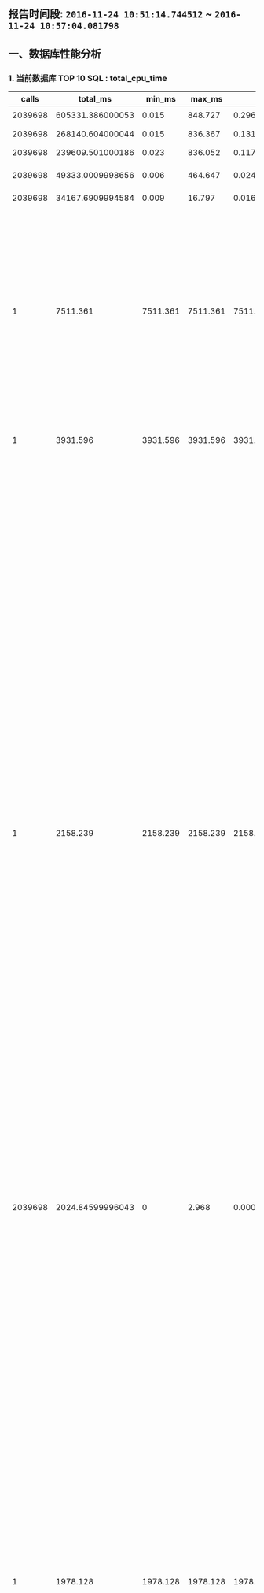 ## 报告时间段: ```2016-11-24 10:51:14.744512``` ~ ```2016-11-24 10:57:04.081798```    

## 一、数据库性能分析

### 1. 当前数据库 TOP 10 SQL : total_cpu_time

calls | total_ms | min_ms | max_ms | mean_ms | stddev_ms | rows | shared_blks_hit | shared_blks_read | shared_blks_dirtied | shared_blks_written | local_blks_hit | local_blks_read | local_blks_dirtied | shared_blks_written | temp_blks_read | temp_blks_written | blk_read_time | blk_write_time | query
---|---|---|---|---|---|---|---|---|---|---|---|---|---|---|---|---|---|---|---
2039698 | 605331.386000053 | 0.015 | 848.727 | 0.296775005907738 | 2.85413485352702 | 2039698 | 99684751 | 2100 | 9136 | 0 | 0 | 0 | 0 | 0 | 0 | 0 | 0 | 0 | ```UPDATE pgbench_branches SET bbalance = bbalance + $1 WHERE bid = $2;```
2039698 | 268140.604000044 | 0.015 | 836.367 | 0.131460933922569 | 1.37900138114079 | 2039698 | 93195557 | 905 | 19774 | 0 | 0 | 0 | 0 | 0 | 0 | 0 | 0 | 0 | ```UPDATE pgbench_tellers SET tbalance = tbalance + $1 WHERE tid = $2;```
2039698 | 239609.501000186 | 0.023 | 836.052 | 0.117473028360085 | 4.50711811585977 | 2039698 | 11277885 | 2681 | 1571654 | 0 | 0 | 0 | 0 | 0 | 0 | 0 | 0 | 0 | ```UPDATE pgbench_accounts SET abalance = abalance + $1 WHERE aid = $2;```
2039698 | 49333.0009998656 | 0.006 | 464.647 | 0.0241864241667166 | 1.93941085447089 | 2039698 | 2109626 | 13067 | 14524 | 0 | 0 | 0 | 0 | 0 | 0 | 0 | 0 | 0 | ```INSERT INTO pgbench_history (tid, bid, aid, delta, mtime) VALUES ($1, $2, $3, $4, CURRENT_TIMESTAMP);```
2039698 | 34167.6909994584 | 0.009 | 16.797 | 0.0167513479936731 | 0.0366687321580847 | 2039698 | 8334249 | 0 | 0 | 0 | 0 | 0 | 0 | 0 | 0 | 0 | 0 | 0 | ```SELECT abalance FROM pgbench_accounts WHERE aid = $1;```
1 | 7511.361 | 7511.361 | 7511.361 | 7511.361 | 0 | 0 | 816723 | 3 | 6 | 0 | 0 | 0 | 0 | 0 | 225 | 211 | 0 | 0 | ```create table IF NOT EXISTS snap_pg_rel_space_bucket as select 1::int8 snap_id, now() snap_ts, current_database(), buk this_buk_no, cnt rels_in_this_buk, pg_size_pretty(min) buk_min, pg_size_pretty(max) buk_max from  (   select row_number() over (partition by buk order by tsize), tsize, buk, min(tsize) over (partition by buk),max(tsize) over (partition by buk), count(*) over (partition by buk) cnt from   (     select pg_relation_size(a.oid) tsize, width_bucket(pg_relation_size(a.oid),tmin-1,tmax+1,10) buk from     (       select min(pg_relation_size(a.oid)) tmin, max(pg_relation_size(a.oid)) tmax from pg_class a, pg_namespace c where a.relnamespace=c.oid and nspname !~ $$^pg_$$ and nspname<>$$information_schema$$     ) t, pg_class a, pg_namespace c where a.relnamespace=c.oid and nspname !~ $$^pg_$$ and nspname<>$$information_schema$$   ) t  ) t where row_number=1;```
1 | 3931.596 | 3931.596 | 3931.596 | 3931.596 | 0 | 0 | 909503 | 1 | 1 | 0 | 0 | 0 | 0 | 0 | 0 | 0 | 0 | 0 | ```create table IF NOT EXISTS snap_pg_hash_idx as select 1::int8 snap_id, now() snap_ts, current_database(),pg_get_indexdef(oid) from pg_class where relkind=$$i$$ and pg_get_indexdef(oid) ~ $$USING hash$$;```
1 | 2158.239 | 2158.239 | 2158.239 | 2158.239 | 0 | 0 | 223555 | 3 | 4 | 0 | 0 | 0 | 0 | 0 | 4682 | 4666 | 0 | 0 | ```create table IF NOT EXISTS snap_pg_table_bloat as select 1::int8 snap_id, now() snap_ts,    current_database() AS db, schemaname, tablename, reltuples::bigint AS tups, relpages::bigint AS pages, otta,   ROUND(CASE WHEN otta=0 OR sml.relpages=0 OR sml.relpages=otta THEN 0.0 ELSE sml.relpages/otta::numeric END,1) AS tbloat,   CASE WHEN relpages < otta THEN 0 ELSE relpages::bigint - otta END AS wastedpages,   CASE WHEN relpages < otta THEN 0 ELSE bs*(sml.relpages-otta)::bigint END AS wastedbytes,   CASE WHEN relpages < otta THEN $$0 bytes$$::text ELSE (bs*(relpages-otta))::bigint &#124;&#124; $$ bytes$$ END AS wastedsize,   iname, ituples::bigint AS itups, ipages::bigint AS ipages, iotta,   ROUND(CASE WHEN iotta=0 OR ipages=0 OR ipages=iotta THEN 0.0 ELSE ipages/iotta::numeric END,1) AS ibloat,   CASE WHEN ipages < iotta THEN 0 ELSE ipages::bigint - iotta END AS wastedipages,   CASE WHEN ipages < iotta THEN 0 ELSE bs*(ipages-iotta) END AS wastedibytes,   CASE WHEN ipages < iotta THEN $$0 bytes$$ ELSE (bs*(ipages-iotta))::bigint &#124;&#124; $$ bytes$$ END AS wastedisize,   CASE WHEN relpages < otta THEN     CASE WHEN ipages < iotta THEN 0 ELSE bs*(ipages-iotta::bigint) END     ELSE CASE WHEN ipages < iotta THEN bs*(relpages-otta::bigint)       ELSE bs*(relpages-otta::bigint + ipages-iotta::bigint) END   END AS totalwastedbytes FROM (   SELECT     nn.nspname AS schemaname,     cc.relname AS tablename,     COALESCE(cc.reltuples,0) AS reltuples,     COALESCE(cc.relpages,0) AS relpages,     COALESCE(bs,0) AS bs,     COALESCE(CEIL((cc.reltuples*((datahdr+ma-       (CASE WHEN datahdr%ma=0 THEN ma ELSE datahdr%ma END))+nullhdr2+4))/(bs-20::float)),0) AS otta,     COALESCE(c2.relname,$$?$$) AS iname, COALESCE(c2.reltuples,0) AS ituples, COALESCE(c2.relpages,0) AS ipages,     COALESCE(CEIL((c2.reltuples*(datahdr-12))/(bs-20::float)),0) AS iotta    FROM      pg_class cc   JOIN pg_namespace nn ON cc.relnamespace = nn.oid AND nn.nspname <> $$information_schema$$   LEFT JOIN   (     SELECT       ma,bs,foo.nspname,foo.relname,       (datawidth+(hdr+ma-(case when hdr%ma=0 THEN ma ELSE hdr%ma END)))::numeric AS datahdr,       (maxfracsum*(nullhdr+ma-(case when nullhdr%ma=0 THEN ma ELSE nullhdr%ma END))) AS nullhdr2     FROM (       SELECT         ns.nspname, tbl.relname, hdr, ma, bs,         SUM((1-coalesce(null_frac,0))*coalesce(avg_width, 2048)) AS datawidth,         MAX(coalesce(null_frac,0)) AS maxfracsum,         hdr+(           SELECT 1+count(*)/8           FROM pg_stats s2           WHERE null_frac<>0 AND s2.schemaname = ns.nspname AND s2.tablename = tbl.relname         ) AS nullhdr       FROM pg_attribute att        JOIN pg_class tbl ON att.attrelid = tbl.oid       JOIN pg_namespace ns ON ns.oid = tbl.relnamespace        LEFT JOIN pg_stats s ON s.schemaname=ns.nspname       AND s.tablename = tbl.relname       AND s.inherited=false       AND s.attname=att.attname,       (         SELECT           (SELECT current_setting($$block_size$$)::numeric) AS bs,             CASE WHEN SUBSTRING(SPLIT_PART(v, $$ $$, 2) FROM $$#"[0-9]+.[0-9]+#"%$$ for $$#$$)               IN ($$8.0$$,$$8.1$$,$$8.2$$) THEN 27 ELSE 23 END AS hdr,           CASE WHEN v ~ $$mingw32$$ OR v ~ $$64-bit$$ THEN 8 ELSE 4 END AS ma         FROM (SELECT version() AS v) AS foo       ) AS constants       WHERE att.attnum > 0 AND tbl.relkind=$$r$$       GROUP BY 1,2,3,4,5     ) AS foo   ) AS rs   ON cc.relname = rs.relname AND nn.nspname = rs.nspname   LEFT JOIN pg_index i ON indrelid = cc.oid   LEFT JOIN pg_class c2 ON c2.oid = i.indexrelid ) AS sml order by wastedbytes desc limit 10;```
2039698 | 2024.84599996043 | 0 | 2.968 | 0.000992718529900034 | 0.00373028886295509 | 0 | 0 | 0 | 0 | 0 | 0 | 0 | 0 | 0 | 0 | 0 | 0 | 0 | ```END;```
1 | 1978.128 | 1978.128 | 1978.128 | 1978.128 | 0 | 0 | 223270 | 1 | 2 | 0 | 0 | 0 | 0 | 0 | 4682 | 4666 | 0 | 0 | ```create table IF NOT EXISTS snap_pg_index_bloat as select 1::int8 snap_id, now() snap_ts,    current_database() AS db, schemaname, tablename, reltuples::bigint AS tups, relpages::bigint AS pages, otta,   ROUND(CASE WHEN otta=0 OR sml.relpages=0 OR sml.relpages=otta THEN 0.0 ELSE sml.relpages/otta::numeric END,1) AS tbloat,   CASE WHEN relpages < otta THEN 0 ELSE relpages::bigint - otta END AS wastedpages,   CASE WHEN relpages < otta THEN 0 ELSE bs*(sml.relpages-otta)::bigint END AS wastedbytes,   CASE WHEN relpages < otta THEN $$0 bytes$$::text ELSE (bs*(relpages-otta))::bigint &#124;&#124; $$ bytes$$ END AS wastedsize,   iname, ituples::bigint AS itups, ipages::bigint AS ipages, iotta,   ROUND(CASE WHEN iotta=0 OR ipages=0 OR ipages=iotta THEN 0.0 ELSE ipages/iotta::numeric END,1) AS ibloat,   CASE WHEN ipages < iotta THEN 0 ELSE ipages::bigint - iotta END AS wastedipages,   CASE WHEN ipages < iotta THEN 0 ELSE bs*(ipages-iotta) END AS wastedibytes,   CASE WHEN ipages < iotta THEN $$0 bytes$$ ELSE (bs*(ipages-iotta))::bigint &#124;&#124; $$ bytes$$ END AS wastedisize,   CASE WHEN relpages < otta THEN     CASE WHEN ipages < iotta THEN 0 ELSE bs*(ipages-iotta::bigint) END     ELSE CASE WHEN ipages < iotta THEN bs*(relpages-otta::bigint)       ELSE bs*(relpages-otta::bigint + ipages-iotta::bigint) END   END AS totalwastedbytes FROM (   SELECT     nn.nspname AS schemaname,     cc.relname AS tablename,     COALESCE(cc.reltuples,0) AS reltuples,     COALESCE(cc.relpages,0) AS relpages,     COALESCE(bs,0) AS bs,     COALESCE(CEIL((cc.reltuples*((datahdr+ma-       (CASE WHEN datahdr%ma=0 THEN ma ELSE datahdr%ma END))+nullhdr2+4))/(bs-20::float)),0) AS otta,     COALESCE(c2.relname,$$?$$) AS iname, COALESCE(c2.reltuples,0) AS ituples, COALESCE(c2.relpages,0) AS ipages,     COALESCE(CEIL((c2.reltuples*(datahdr-12))/(bs-20::float)),0) AS iotta    FROM      pg_class cc   JOIN pg_namespace nn ON cc.relnamespace = nn.oid AND nn.nspname <> $$information_schema$$   LEFT JOIN   (     SELECT       ma,bs,foo.nspname,foo.relname,       (datawidth+(hdr+ma-(case when hdr%ma=0 THEN ma ELSE hdr%ma END)))::numeric AS datahdr,       (maxfracsum*(nullhdr+ma-(case when nullhdr%ma=0 THEN ma ELSE nullhdr%ma END))) AS nullhdr2     FROM (       SELECT         ns.nspname, tbl.relname, hdr, ma, bs,         SUM((1-coalesce(null_frac,0))*coalesce(avg_width, 2048)) AS datawidth,         MAX(coalesce(null_frac,0)) AS maxfracsum,         hdr+(           SELECT 1+count(*)/8           FROM pg_stats s2           WHERE null_frac<>0 AND s2.schemaname = ns.nspname AND s2.tablename = tbl.relname         ) AS nullhdr       FROM pg_attribute att        JOIN pg_class tbl ON att.attrelid = tbl.oid       JOIN pg_namespace ns ON ns.oid = tbl.relnamespace        LEFT JOIN pg_stats s ON s.schemaname=ns.nspname       AND s.tablename = tbl.relname       AND s.inherited=false       AND s.attname=att.attname,       (         SELECT           (SELECT current_setting($$block_size$$)::numeric) AS bs,             CASE WHEN SUBSTRING(SPLIT_PART(v, $$ $$, 2) FROM $$#"[0-9]+.[0-9]+#"%$$ for $$#$$)               IN ($$8.0$$,$$8.1$$,$$8.2$$) THEN 27 ELSE 23 END AS hdr,           CASE WHEN v ~ $$mingw32$$ OR v ~ $$64-bit$$ THEN 8 ELSE 4 END AS ma         FROM (SELECT version() AS v) AS foo       ) AS constants       WHERE att.attnum > 0 AND tbl.relkind=$$r$$       GROUP BY 1,2,3,4,5     ) AS foo   ) AS rs   ON cc.relname = rs.relname AND nn.nspname = rs.nspname   LEFT JOIN pg_index i ON indrelid = cc.oid   LEFT JOIN pg_class c2 ON c2.oid = i.indexrelid ) AS sml order by wastedibytes desc limit 10;```

#### 建议

检查SQL是否有优化空间, 配合auto_explain插件在csvlog中观察LONG SQL的执行计划是否正确.  

### 2. TOP 10 size 表统计信息

current_database | nspname | relname | relkind | pg_relation_size | seq_scan | seq_tup_read | idx_scan | idx_tup_fetch | n_tup_ins | n_tup_upd | n_tup_del | n_tup_hot_upd | n_live_tup | n_dead_tup
---|---|---|---|---|---|---|---|---|---|---|---|---|---|---
```postgres``` | ```public``` | ```rum_test``` | r | 15 GB | 0 | 0 | 0 | 0 | 0 | 0 | 0 | 0 | 0.00000000000000000000 | 0.00000000000000000000
```postgres``` | ```public``` | ```gin_test``` | r | 15 GB | 0 | 0 | 0 | 0 | 0 | 0 | 0 | 0 | 0.00000000000000000000 | 0.00000000000000000000
```postgres``` | ```public``` | ```arr_test``` | r | 4340 MB | 0 | 0 | 0 | 0 | 0 | 0 | 0 | 0 | 0.00000000000000000000 | 0.00000000000000000000
```postgres``` | ```public``` | ```pgbench_accounts``` | r | 1395 MB | 0 | 0 | 4079396 | 4079396 | 0 | 2039698 | 0 | 1877887 | 10454088.000000000000 | 1254538.000000000000
```postgres``` | ```public``` | ```gist_test``` | r | 498 MB | 0 | 0 | 0 | 0 | 0 | 0 | 0 | 0 | 0.00000000000000000000 | 0.00000000000000000000
```postgres``` | ```public``` | ```btree_test``` | r | 422 MB | 0 | 0 | 0 | 0 | 0 | 0 | 0 | 0 | 0.00000000000000000000 | 0.00000000000000000000
```postgres``` | ```public``` | ```p2``` | r | 346 MB | 0 | 0 | -1 | -1 | 0 | 0 | 0 | 0 | 0.00000000000000000000 | 0.00000000000000000000
```postgres``` | ```public``` | ```p1``` | r | 346 MB | 0 | 0 | -1 | -1 | 0 | 0 | 0 | 0 | 0.00000000000000000000 | 0.00000000000000000000
```postgres``` | ```public``` | ```pgbench_history``` | r | 281 MB | 0 | 0 | -1 | -1 | 2039698 | 0 | 0 | 0 | 5291572.000000000000 | 0.00000000000000000000
```postgres``` | ```public``` | ```test_pg_part_single``` | r | 66 MB | 0 | 0 | 0 | 0 | 0 | 0 | 0 | 0 | 0.00000000000000000000 | 0.00000000000000000000

#### 说明

seq_scan, 全表扫描次数  

seq_tup_read, 全表扫描实际一共读取了多少条记录, 如果平均每次读取的记录数不多, 可能是limit语句造成的  

idx_scan, 索引扫描次数  

idx_tup_fetch, 索引扫描实际获取的记录数, 如果平均每次读取记录数很多, 说明数据库倾向使用索引扫描, 建议观察随机IO的性能看情况调整  

n_tup_ins, 统计周期内, 插入了多少条记录  

n_tup_upd, 统计周期内, 更新了多少条记录  

n_tup_hot_upd, 统计周期内, HOT更新(指更新后的记录依旧在当前PAGE)了多少条记录  

n_live_tup, 该表有多少可用数据  

n_dead_tup, 该表有多少垃圾数据  

#### 建议

经验值: 单表超过10GB, 并且这个表需要频繁更新 或 删除+插入的话, 建议对表根据业务逻辑进行合理拆分后获得更好的性能, 以及便于对膨胀索引进行维护; 如果是只读的表, 建议适当结合SQL语句进行优化.  

### 3. 全表扫描统计 , 平均实际扫描记录数排名前10的表

current_database | nspname | relname | relkind | pg_relation_size | seq_scan | seq_tup_read | idx_scan | idx_tup_fetch | n_tup_ins | n_tup_upd | n_tup_del | n_tup_hot_upd | n_live_tup | n_dead_tup
---|---|---|---|---|---|---|---|---|---|---|---|---|---|---
```postgres``` | ```pg_catalog``` | ```pg_constraint``` | r | 38 MB | 3 | 299868 | 11727 | 210786 | 2 | 0 | 2 | 0 | 1.00000000000000000000 | 2.0000000000000000
```postgres``` | ```__pg_stats__``` | ```snap_pg_statio_all_indexes``` | r | 16 MB | 2 | 100228 | -1 | -1 | 50114 | 0 | 0 | 0 | 50114.000000000000 | 0.00000000000000000000
```postgres``` | ```pg_catalog``` | ```pg_class``` | r | 17 MB | 16919 | 647986307 | 540644 | 388186 | 132 | 32 | 132 | 31 | 66.0000000000000000 | 139.0000000000000000
```postgres``` | ```pg_catalog``` | ```pg_index``` | r | 9032 kB | 45 | 1202791 | 108324 | 256166 | 34 | 0 | 34 | 0 | 17.0000000000000000 | 34.0000000000000000
```postgres``` | ```pg_catalog``` | ```pg_proc``` | r | 680 kB | 2 | 5936 | 1294 | 1900 | 16 | 7 | 16 | 7 | 10.0000000000000000 | 19.0000000000000000
```postgres``` | ```__pg_stats__``` | ```snap_pg_statio_all_tables``` | r | 232 kB | 2 | 1606 | -1 | -1 | 803 | 0 | 0 | 0 | 803.0000000000000000 | 0.00000000000000000000
```postgres``` | ```__pg_stats__``` | ```snap_pg_db_rel_size``` | r | 248 kB | 2 | 1466 | -1 | -1 | 733 | 0 | 0 | 0 | 733.0000000000000000 | 0.00000000000000000000
```postgres``` | ```pg_catalog``` | ```pg_statistic``` | r | 392 kB | 6 | 3110 | 337280 | 5644 | 125 | 145 | 154 | 136 | 542.0000000000000000 | 38.0000000000000000
```postgres``` | ```__pg_stats__``` | ```snap_pg_rel_age``` | r | 32 kB | 1 | 100 | -1 | -1 | 100 | 0 | 0 | 0 | 100.0000000000000000 | 0.00000000000000000000
```postgres``` | ```__pg_stats__``` | ```snap_pg_stat_statements``` | r | 64 kB | 1 | 42 | -1 | -1 | 42 | 0 | 0 | 0 | 42.0000000000000000 | 0.00000000000000000000

#### 说明

seq_scan, 全表扫描次数  

seq_tup_read, 全表扫描实际一共读取了多少条记录, 如果平均每次读取的记录数不多, 可能是limit语句造成的  

idx_scan, 索引扫描次数  

idx_tup_fetch, 索引扫描实际获取的记录数, 如果平均每次读取记录数很多, 说明数据库倾向使用索引扫描, 建议观察随机IO的性能看情况调整  

n_tup_ins, 统计周期内, 插入了多少条记录  

n_tup_upd, 统计周期内, 更新了多少条记录  

n_tup_hot_upd, 统计周期内, HOT更新(指更新后的记录依旧在当前PAGE)了多少条记录  

n_live_tup, 该表有多少可用数据  

n_dead_tup, 该表有多少垃圾数据  

#### 建议

平均扫描的记录数如果很多, 建议找到SQL, 并针对性的创建索引(统计分析需求除外).  

### 4. 未命中buffer , 热表统计

current_database | schemaname | relname | heap_blks_read | heap_blks_hit | idx_blks_read | idx_blks_hit | toast_blks_read | toast_blks_hit | tidx_blks_read | tidx_blks_hit
---|---|---|---|---|---|---|---|---|---|---
```postgres``` | ```pg_catalog``` | ```pg_proc``` | 1 | 1754 | 0 | 2833 | 10 | 262 | 0 | 312
```postgres``` | ```pg_catalog``` | ```pg_statistic``` | 6 | 6448 | 0 | 675060 | 0 | 23 | 0 | 14
```postgres``` | ```pg_catalog``` | ```pg_db_role_setting``` | 1 | 420 | 5 | 1036802 | 0 | 0 | 0 | 0
```postgres``` | ```pg_catalog``` | ```pg_shdescription``` | 2 | 25 | 3 | 10 | 0 | 0 | 0 | 0
```postgres``` | ```__pg_stats__``` | ```snap_list``` | 1 | 5 | 2 | 8 | 0 | 0 | 0 | 0
```postgres``` | ```pg_catalog``` | ```pg_shseclabel``` | 0 | 0 | 2 | 4 | 0 | 0 | 0 | 0
```postgres``` | ```pg_catalog``` | ```pg_trigger``` | 0 | 49 | 0 | 96 | 0 | 0 | 0 | 0
```postgres``` | ```public``` | ```test_pg_part_orig_10``` | 0 | 0 | 0 | 0 | 0 | 0 | 0 | 0
```postgres``` | ```public``` | ```test_pg_part_orig_2``` | 0 | 0 | 0 | 0 | 0 | 0 | 0 | 0
```postgres``` | ```public``` | ```test_pg_part_pathman_3``` | 0 | 0 | 0 | 0 | 0 | 0 | 0 | 0

#### 建议

如果热表的命中率很低, 说明需要增加shared buffer, 添加内存.  

### 5. 未命中&命中buffer , 热表统计

current_database | schemaname | relname | heap_blks_read | heap_blks_hit | idx_blks_read | idx_blks_hit | toast_blks_read | toast_blks_hit | tidx_blks_read | tidx_blks_hit
---|---|---|---|---|---|---|---|---|---|---
```postgres``` | ```pg_catalog``` | ```pg_db_role_setting``` | 1 | 420 | 5 | 1036802 | 0 | 0 | 0 | 0
```postgres``` | ```pg_catalog``` | ```pg_statistic``` | 6 | 6448 | 0 | 675060 | 0 | 23 | 0 | 14
```postgres``` | ```pg_catalog``` | ```pg_constraint``` | 0 | 41901 | 0 | 24072 | 0 | 0 | 0 | 0
```postgres``` | ```pg_catalog``` | ```pg_proc``` | 1 | 1754 | 0 | 2833 | 10 | 262 | 0 | 312
```postgres``` | ```pg_catalog``` | ```pg_rewrite``` | 0 | 261 | 0 | 262 | 0 | 190 | 0 | 274
```postgres``` | ```pg_catalog``` | ```pg_description``` | 0 | 0 | 0 | 634 | 0 | 0 | 0 | 0
```postgres``` | ```public``` | ```pathman_config``` | 0 | 318 | 0 | 134 | 0 | 0 | 0 | 0
```postgres``` | ```pg_catalog``` | ```pg_seclabel``` | 0 | 0 | 0 | 316 | 0 | 0 | 0 | 0
```postgres``` | ```pg_catalog``` | ```pg_attrdef``` | 0 | 77 | 0 | 130 | 0 | 0 | 0 | 0
```postgres``` | ```pg_catalog``` | ```pg_trigger``` | 0 | 49 | 0 | 96 | 0 | 0 | 0 | 0

#### 建议

如果热表的命中率很低, 说明需要增加shared buffer, 添加内存.  

### 6. 未命中 , 热索引统计

current_database | schemaname | relname | indexrelname | idx_blks_read | idx_blks_hit
---|---|---|---|---|---
```postgres``` | ```pg_catalog``` | ```pg_type``` | ```pg_type_typname_nsp_index``` | 57 | 1121
```postgres``` | ```public``` | ```pgbench_tellers``` | ```pgbench_tellers_pkey``` | 31 | 8252683
```postgres``` | ```pg_catalog``` | ```pg_type``` | ```pg_type_oid_index``` | 23 | 2786
```postgres``` | ```public``` | ```pgbench_branches``` | ```pgbench_branches_pkey``` | 22 | 5768469
```postgres``` | ```public``` | ```pgbench_accounts``` | ```pgbench_accounts_pkey``` | 9 | 12858010
```postgres``` | ```pg_catalog``` | ```pg_database``` | ```pg_database_datname_index``` | 8 | 519874
```postgres``` | ```pg_catalog``` | ```pg_authid``` | ```pg_authid_rolname_index``` | 8 | 4893
```postgres``` | ```pg_catalog``` | ```pg_tablespace``` | ```pg_tablespace_oid_index``` | 8 | 2852
```postgres``` | ```pg_catalog``` | ```pg_database``` | ```pg_database_oid_index``` | 8 | 1031167
```postgres``` | ```pg_catalog``` | ```pg_authid``` | ```pg_authid_oid_index``` | 8 | 5963

#### 建议

如果热索引的命中率很低, 说明需要增加shared buffer, 添加内存.  

### 7. 未命中&命中buffer , 热索引统计

current_database | schemaname | relname | indexrelname | idx_blks_read | idx_blks_hit
---|---|---|---|---|---
```postgres``` | ```public``` | ```pgbench_accounts``` | ```pgbench_accounts_pkey``` | 9 | 12858010
```postgres``` | ```public``` | ```pgbench_tellers``` | ```pgbench_tellers_pkey``` | 31 | 8252683
```postgres``` | ```public``` | ```pgbench_branches``` | ```pgbench_branches_pkey``` | 22 | 5768469
```postgres``` | ```pg_catalog``` | ```pg_class``` | ```pg_class_oid_index``` | 0 | 1605552
```postgres``` | ```pg_catalog``` | ```pg_db_role_setting``` | ```pg_db_role_setting_databaseid_rol_index``` | 5 | 1036802
```postgres``` | ```pg_catalog``` | ```pg_database``` | ```pg_database_oid_index``` | 8 | 1031167
```postgres``` | ```pg_catalog``` | ```pg_attribute``` | ```pg_attribute_relid_attnum_index``` | 4 | 698289
```postgres``` | ```pg_catalog``` | ```pg_statistic``` | ```pg_statistic_relid_att_inh_index``` | 0 | 675060
```postgres``` | ```pg_catalog``` | ```pg_database``` | ```pg_database_datname_index``` | 8 | 519874
```postgres``` | ```pg_catalog``` | ```pg_index``` | ```pg_index_indexrelid_index``` | 0 | 214951

#### 建议

如果热索引的命中率很低, 说明需要增加shared buffer, 添加内存.  

### 8. 上次巡检以来未使用，或者使用较少的索引

current_database | schemaname | relname | indexrelname | idx_scan | idx_tup_read | idx_tup_fetch | pg_size_pretty
---|---|---|---|---|---
```postgres``` | ```public``` | ```arr_test``` | ```idx_arr_test``` | 0 | 0 | 0 | 3910 MB
```postgres``` | ```public``` | ```btree_test``` | ```idx_btree``` | 0 | 0 | 0 | 214 MB
```postgres``` | ```public``` | ```btree_test``` | ```idx_btree_1``` | 0 | 0 | 0 | 214 MB
```postgres``` | ```public``` | ```btree_test``` | ```idx_btree_2``` | 0 | 0 | 0 | 214 MB
```postgres``` | ```public``` | ```gin_test``` | ```idx_gin_test``` | 0 | 0 | 0 | 3910 MB
```postgres``` | ```public``` | ```gist_test``` | ```idx_gist``` | 0 | 0 | 0 | 601 MB
```postgres``` | ```public``` | ```rum_test``` | ```rumidx``` | 0 | 0 | 0 | 7036 MB

#### 建议

建议和应用开发人员确认后, 删除不需要的索引.  

### 9. 索引数超过4并且SIZE大于10MB的表

current_database | schemaname | relname | pg_size_pretty | idx_cnt
---|---|---|---|---

#### 建议

索引数量太多, 影响表的增删改性能, 建议检查是否有不需要的索引.  

建议检查pg_stat_all_tables(n_tup_ins,n_tup_upd,n_tup_del,n_tup_hot_upd), 如果确实非常频繁, 建议检查哪些索引是不需要的.  

## 二、数据库空间使用分析

### 1. 用户对象占用空间的柱状图

snap_ts | current_database | this_buk_no | rels_in_this_buk | buk_min | buk_max
---|---|---|---|---|---
```2016-11-24 10:57:04.081798+08``` | ```postgres``` | 1 | 50631 | 0 bytes | 1395 MB
```2016-11-24 10:57:04.081798+08``` | ```postgres``` | 3 | 3 | 3910 MB | 4340 MB
```2016-11-24 10:57:04.081798+08``` | ```postgres``` | 5 | 1 | 7036 MB | 7036 MB
```2016-11-24 10:57:04.081798+08``` | ```postgres``` | 10 | 2 | 15 GB | 15 GB

#### 建议

纵览用户对象大小的柱状分布图, 单容量超过10GB的对象(指排除TOAST的空间还超过10GB)，建议分区, 目前建议使用pg_pathman插件.  

## 三、数据库垃圾分析

### 1. 表膨胀分析

snap_ts | db | schemaname | tablename | tups | pages | otta | tbloat | wastedpages | wastedbytes | wastedsize | iname | itups | ipages | iotta | ibloat | wastedipages | wastedibytes | wastedisize | totalwastedbytes
---|---|---|---|---|---|---|---|---|---|---|---|---|---|---|---|---|---|---|---
```2016-11-24 10:57:04.081798+08``` | ```postgres``` | ```public``` | ```gin_test``` | 10000000 | 2000001 | 1737641 | 1.2 | 262360 | 2149253120 | 2149253120 bytes | idx_gin_test | 999505408 | 500492 | 171109651 | 0.0 | 0 | 0 | 0 bytes | 2149253120
```2016-11-24 10:57:04.081798+08``` | ```postgres``` | ```public``` | ```rum_test``` | 9800000 | 1960028 | 1702888 | 1.2 | 257140 | 2106490880 | 2106490880 bytes | rumidx | 979514496 | 823549 | 167687321 | 0.0 | 0 | 0 | 0 bytes | 2106490880
```2016-11-24 10:57:04.081798+08``` | ```postgres``` | ```public``` | ```pgbench_accounts``` | 10454088 | 176172 | 168862 | 1.0 | 7310 | 59883520 | 59883520 bytes | pgbench_accounts_pkey | 10454088 | 27431 | 139440 | 0.2 | 0 | 0 | 0 bytes | 59883520
```2016-11-24 10:57:04.081798+08``` | ```postgres``` | ```public``` | ```pgbench_tellers``` | 1000 | 3664 | 9 | 407.1 | 3655 | 29941760 | 29941760 bytes | pgbench_tellers_pkey | 1000 | 605 | 3 | 201.7 | 602 | 4931584 | 4931584 bytes | 34873344
```2016-11-24 10:57:04.081798+08``` | ```postgres``` | ```public``` | ```arr_test``` | 10000000 | 555557 | 553109 | 1.0 | 2448 | 20054016 | 20054016 bytes | idx_arr_test | 999504960 | 500492 | 53326501 | 0.0 | 0 | 0 | 0 bytes | 20054016
```2016-11-24 10:57:04.081798+08``` | ```postgres``` | ```pg_catalog``` | ```pg_class``` | 51056 | 2191 | 1175 | 1.9 | 1016 | 8323072 | 8323072 bytes | pg_class_oid_index | 51056 | 443 | 907 | 0.5 | 0 | 0 | 0 bytes | 8323072
```2016-11-24 10:57:04.081798+08``` | ```postgres``` | ```pg_catalog``` | ```pg_class``` | 51056 | 2191 | 1175 | 1.9 | 1016 | 8323072 | 8323072 bytes | pg_class_tblspc_relfilenode_index | 51056 | 315 | 907 | 0.3 | 0 | 0 | 0 bytes | 8323072
```2016-11-24 10:57:04.081798+08``` | ```postgres``` | ```pg_catalog``` | ```pg_class``` | 51056 | 2191 | 1175 | 1.9 | 1016 | 8323072 | 8323072 bytes | pg_class_relname_nsp_index | 51056 | 589 | 907 | 0.6 | 0 | 0 | 0 bytes | 8323072
```2016-11-24 10:57:04.081798+08``` | ```postgres``` | ```pg_catalog``` | ```pg_attribute``` | 107789 | 2926 | 2164 | 1.4 | 762 | 6242304 | 6242304 bytes | pg_attribute_relid_attnam_index | 107789 | 749 | 1570 | 0.5 | 0 | 0 | 0 bytes | 6242304
```2016-11-24 10:57:04.081798+08``` | ```postgres``` | ```pg_catalog``` | ```pg_attribute``` | 107789 | 2926 | 2164 | 1.4 | 762 | 6242304 | 6242304 bytes | pg_attribute_relid_attnum_index | 107789 | 662 | 1570 | 0.4 | 0 | 0 | 0 bytes | 6242304

#### 建议

根据浪费的字节数, 设置合适的autovacuum_vacuum_scale_factor, 大表如果频繁的有更新或删除和插入操作, 建议设置较小的autovacuum_vacuum_scale_factor来降低浪费空间.  

同时还需要打开autovacuum, 根据服务器的内存大小, CPU核数, 设置足够大的autovacuum_work_mem 或 autovacuum_max_workers 或 maintenance_work_mem, 以及足够小的 autovacuum_naptime.  

同时还需要分析是否对大数据库使用了逻辑备份pg_dump, 系统中是否经常有长SQL, 长事务. 这些都有可能导致膨胀.  

使用pg_reorg或者vacuum full可以回收膨胀的空间.  

参考: http://blog.163.com/digoal@126/blog/static/1638770402015329115636287/.  

otta评估出的表实际需要页数, iotta评估出的索引实际需要页数.  

bs数据库的块大小.  

tbloat表膨胀倍数, ibloat索引膨胀倍数, wastedpages表浪费了多少个数据块, wastedipages索引浪费了多少个数据块.  

wastedbytes表浪费了多少字节, wastedibytes索引浪费了多少字节.  

### 2. 索引膨胀分析

snap_ts | db | schemaname | tablename | tups | pages | otta | tbloat | wastedpages | wastedbytes | wastedsize | iname | itups | ipages | iotta | ibloat | wastedipages | wastedibytes | wastedisize | totalwastedbytes
---|---|---|---|---|---|---|---|---|---|---|---|---|---|---|---|---|---|---|---
```2016-11-24 10:57:04.081798+08``` | ```postgres``` | ```public``` | ```gist_test``` | 9999939 | 63695 | 63632 | 1.0 | 63 | 516096 | 516096 bytes | idx_gist | 9999939 | 76922 | 36711 | 2.1 | 40211 | 329408512 | 329408512 bytes | 329924608
```2016-11-24 10:57:04.081798+08``` | ```postgres``` | ```public``` | ```test_pg_part_single``` | 999999 | 8389 | 8322 | 1.0 | 67 | 548864 | 548864 bytes | test_pg_part_single_pkey | 999999 | 5486 | 2570 | 2.1 | 2916 | 23887872 | 23887872 bytes | 24436736
```2016-11-24 10:57:04.081798+08``` | ```postgres``` | ```pg_catalog``` | ```pg_depend``` | 209624 | 2280 | 1540 | 1.5 | 740 | 6062080 | 6062080 bytes | pg_depend_depender_index | 209624 | 2462 | 950 | 2.6 | 1512 | 12386304 | 12386304 bytes | 18448384
```2016-11-24 10:57:04.081798+08``` | ```postgres``` | ```pg_catalog``` | ```pg_depend``` | 209624 | 2280 | 1540 | 1.5 | 740 | 6062080 | 6062080 bytes | pg_depend_reference_index | 209624 | 1875 | 950 | 2.0 | 925 | 7577600 | 7577600 bytes | 13639680
```2016-11-24 10:57:04.081798+08``` | ```postgres``` | ```public``` | ```pgbench_tellers``` | 1000 | 3664 | 9 | 407.1 | 3655 | 29941760 | 29941760 bytes | pgbench_tellers_pkey | 1000 | 605 | 3 | 201.7 | 602 | 4931584 | 4931584 bytes | 34873344
```2016-11-24 10:57:04.081798+08``` | ```postgres``` | ```public``` | ```test_pg_part_orig_3``` | 100014 | 737 | 833 | 0.9 | 0 | 0 | 0 bytes | test_pg_part_orig_3_pkey | 100014 | 551 | 257 | 2.1 | 294 | 2408448 | 2408448 bytes | 2408448
```2016-11-24 10:57:04.081798+08``` | ```postgres``` | ```public``` | ```test_pg_part_pathman_4``` | 100000 | 761 | 833 | 0.9 | 0 | 0 | 0 bytes | test_pg_part_pathman_4_pkey | 100000 | 551 | 257 | 2.1 | 294 | 2408448 | 2408448 bytes | 2408448
```2016-11-24 10:57:04.081798+08``` | ```postgres``` | ```public``` | ```test_pg_part_pathman_8``` | 100000 | 738 | 833 | 0.9 | 0 | 0 | 0 bytes | test_pg_part_pathman_8_pkey | 100000 | 551 | 257 | 2.1 | 294 | 2408448 | 2408448 bytes | 2408448
```2016-11-24 10:57:04.081798+08``` | ```postgres``` | ```public``` | ```test_pg_part_pathman_3``` | 100000 | 732 | 833 | 0.9 | 0 | 0 | 0 bytes | test_pg_part_pathman_3_pkey | 100000 | 551 | 257 | 2.1 | 294 | 2408448 | 2408448 bytes | 2408448
```2016-11-24 10:57:04.081798+08``` | ```postgres``` | ```public``` | ```test_pg_part_orig_9``` | 100001 | 730 | 833 | 0.9 | 0 | 0 | 0 bytes | test_pg_part_orig_9_pkey | 100001 | 551 | 257 | 2.1 | 294 | 2408448 | 2408448 bytes | 2408448

#### 建议

如果索引膨胀太大, 会影响性能, 建议重建索引, create index CONCURRENTLY ... .  

### 3. 垃圾记录 TOP 10 表分析

snap_ts | database | schemaname | tablename | n_dead_tup
---|---|---|---|---
```2016-11-24 10:57:04.081798+08``` | ```postgres``` | ```public``` | ```pgbench_branches``` | 672799

#### 建议

通常垃圾过多, 可能是因为无法回收垃圾, 或者回收垃圾的进程繁忙或没有及时唤醒, 或者没有开启autovacuum, 或在短时间内产生了大量的垃圾.  

可以等待autovacuum进行处理, 或者手工执行vacuum table.  

### 4. 未引用的大对象分析

snap_ts | database | pg_size_pretty
---|---|---|---|---

#### 建议

如果大对象没有被引用时, 建议删除, 否则就类似于内存泄露, 使用vacuumlo可以删除未被引用的大对象, 例如: vacuumlo -l 1000 $db -w或者我写的调用vacuumlo()函数.  

应用开发时, 注意及时删除不需要使用的大对象, 使用lo_unlink 或 驱动对应的API.  

参考 http://www.postgresql.org/docs/9.4/static/largeobjects.html  

## 四、数据库安全或潜在风险分析

### 1. 表年龄前100

snap_ts | database | rolname | nspname | relkind | relname | age | age_remain
---|---|---|---|---|---|---|---

#### 建议

表的年龄正常情况下应该小于vacuum_freeze_table_age, 如果剩余年龄小于2亿, 建议人为干预, 将LONG SQL或事务杀掉后, 执行vacuum freeze.  

### 2. unlogged table和hash index

snap_ts | database | rolname | nspname | relname
---|---|---|---|---

snap_ts | database | idx
---|---|---

#### 建议

unlogged table和hash index不记录XLOG, 无法使用流复制或者log shipping的方式复制到standby节点, 如果在standby节点执行某些SQL, 可能导致报错或查不到数据.  

在数据库CRASH后无法修复unlogged table和hash index, 不建议使用.  

PITR对unlogged table和hash index也不起作用.  

### 3. 剩余可使用次数不足1000万次的序列检查

snap_ts | database | rolname | nspname | relname | times_remain
---|---|---|---|---|---

#### 建议

序列剩余使用次数到了之后, 将无法使用, 报错, 请开发人员关注.  

### 4. 锁等待分析

snap_ts | locktype | r_mode | r_user | r_db | relation | r_pid | r_page | r_tuple | r_xact_start | r_query_start | r_locktime | r_query | w_mode | w_pid | w_page | w_tuple | w_xact_start | w_query_start | w_locktime | w_query
---|---|---|---|---|---|---|---|---|---|---|---|---|---|---|---|---|---|---|---|---

#### 建议

锁等待状态, 反映业务逻辑的问题或者SQL性能有问题, 建议深入排查持锁的SQL.  
  
  
  
  
  
  
  
  
  
  
  
  
  
  
  
  
  
  
  
  
  
  
  
  
  
  
  
  
  
  
  
  
  
  
  
  
  
  
  
  
  
  
  
  
  
  
  
  
  
  
  
  
  
  
  
  
  
  
  
  
  
  
  
  
  
  
  
  
  
  
  
  
  
#### [PostgreSQL 许愿链接](https://github.com/digoal/blog/issues/76 "269ac3d1c492e938c0191101c7238216")
您的愿望将传达给PG kernel hacker、数据库厂商等, 帮助提高数据库产品质量和功能, 说不定下一个PG版本就有您提出的功能点. 针对非常好的提议，奖励限量版PG文化衫、纪念品、贴纸、PG热门书籍等，奖品丰富，快来许愿。[开不开森](https://github.com/digoal/blog/issues/76 "269ac3d1c492e938c0191101c7238216").  
  
  
#### [9.9元购买3个月阿里云RDS PostgreSQL实例](https://www.aliyun.com/database/postgresqlactivity "57258f76c37864c6e6d23383d05714ea")
  
  
#### [PostgreSQL 解决方案集合](https://yq.aliyun.com/topic/118 "40cff096e9ed7122c512b35d8561d9c8")
  
  
#### [德哥 / digoal's github - 公益是一辈子的事.](https://github.com/digoal/blog/blob/master/README.md "22709685feb7cab07d30f30387f0a9ae")
  
  
![digoal's wechat](../pic/digoal_weixin.jpg "f7ad92eeba24523fd47a6e1a0e691b59")
  
